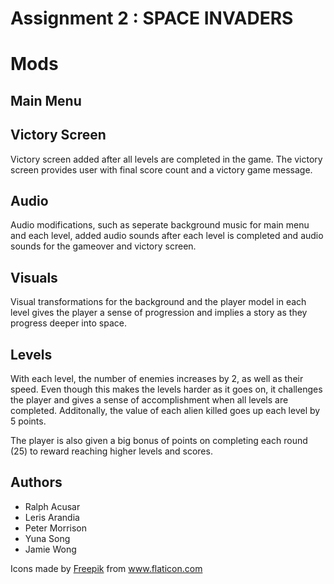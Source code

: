 # Assignment 2 : SPACE INVADERS

# Mods 

## Main Menu

## Victory Screen
Victory screen added after all levels are completed in the game. The victory screen provides user with final score count and a victory game message.

## Audio
Audio modifications, such as seperate background music for main menu and each level, added audio sounds after each level is completed and audio sounds for the gameover and victory screen. 

## Visuals 
Visual transformations for the background and the player model in each level gives the player a sense of progression and implies a story as they progress deeper into space.

## Levels
With each level, the number of enemies increases by 2, as well as their speed. Even though this makes the levels harder as it goes on, it challenges the player and gives a sense of accomplishment when all levels are completed. Additonally, the value of each alien killed goes up each level by 5 points. 

The player is also given a big bonus of points on completing each round (25) to reward reaching higher levels and scores.


## Authors
* Ralph Acusar
* Leris Arandia
* Peter Morrison
* Yuna Song
* Jamie Wong 


Icons made by <a href="https://www.flaticon.com/authors/freepik" title="Freepik">Freepik</a> from <a href="https://www.flaticon.com/" title="Flaticon"> www.flaticon.com</a>
